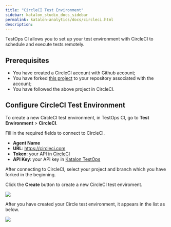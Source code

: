 ```yaml
---
title: "CircleCI Test Environment"
sidebar: katalon_studio_docs_sidebar
permalink: katalon-analytics/docs/circleci.html 
description: 
---
```

TestOps CI allows you to set up your test environment with CircleCI to schedule and execute tests remotely.

## Prerequisites

- You have created a CircleCI account with Github account;
- You have forked [this project](https://github.com/katalon-studio-samples/testops-circleci-sample) to your repository associated with the account;
- You have followed the above project in CircleCI.


## Configure CircleCI Test Environment

To create a new CircleCI test environment, in TestOps CI, go to **Test Environment** > **CircleCI**.

Fill in the required fields to connect to CircleCI.

- **Agent Name**
- **URL**: https://circleci.com
- **Token**: your API in [CircleCI](https://circleci.com/account/api)
- **API Key**: your API key in [Katalon TestOps](https://analytics.katalon.com/user/apikey)

After connecting to CircleCI, select your project and branch which you have forked in the beginning.

Click the **Create** button to create a new CircleCI test enviroment.

<img src="https://github.com/katalon-studio/docs-images/raw/master/katalon-analytics/docs/circleci-agent/1-connect.png" width="" height="">

After you have created your Circle test environment, it appears in the list as below.

<img src="https://github.com/katalon-studio/docs-images/raw/master/katalon-analytics/docs/circleci-agent/2-list.png" width="" height="">
